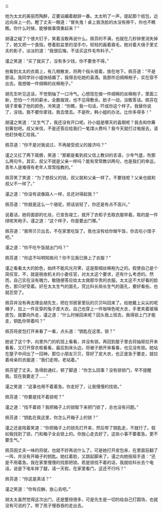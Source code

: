     三 

   他为太太的美丽而陶醉，正要谄媚着献辞一番。太太哟了一声，提起那个纸包，远远向床上一扔，瞪了丈夫一眼道：“冒失鬼！桌上我洗脸的水没有擦干，你也不瞧瞧。你什么时候，能够做事慎重起来？”

   胡谨之碰了个很大钉子，笑着没敢再说什么。佩芬的不满，也就在几秒钟里消失掉了，她又把一个食指，卷着脸盆里的湿手巾，轻轻的画着眉毛，她对着大镜子里丈夫的影子，淡淡的道：“我很后悔，不该买这件毛布料子。”

   谨之笑道：“买了就买了，没有多少钱，你不要舍不得。”

   他看到太太的衣肩上，有几根散发，将两个指头钳着，放在地下。佩芬道：“不是那话。我同学孙小姐快结婚了，我得去吃她的喜酒。我那件旧绸棉袍子，实在穿不出去。我想做一件绸棉的丝棉袍子。”

   胡先生听见这话，不觉倒抽了一口冷气。心想现在做一件绸棉的丝棉袍子，里面三新，恐怕一个月的薪水，全数报效，也不见得敷余。脸子一动，没敢答话。佩芬在镜子里看了他的颜色，冷笑道：“你瞧，我一句话，吓成你这个样子。我替你说了，没钱。我不要你拿钱，我去借去。不是吹，韩小姐的办法，比你多得多！”

   胡谨之笑道：“又生气了，我还没有开口呢。孙小姐是哪天的喜期呢？我去和你筹划筹划吧。叔父来信，不是还答应给我们一笔煤火费吗？我今天就打过电报去，请他赶快电汇给我。”

   佩芬道：“你不是对我说过，不再接受叔父的接济吗？”

   谨之又扛了两下肩膀，笑道：“那都是看到叔父信上教训的言语，少年气盛，吹那么两句牛。其实，叔父不就是父亲一样吗？能有常常教训两句，也是我们的幸运，青年人是难得有老年人常常指教的。”

   佩芬笑了笑道：“为了想叔父的钱，叔父就和父亲一样了。不要钱呢？父亲也就和叔父不一样了。”

   谨之道：“你没有说像路人一样，总还对得起我？”

   佩芬道：“你就是这么一个骆驼，把话说轻了，你还是有点不高兴。”

   说着话，她将面部的化妆，已宣告竣工，就开了衣柜子去取衣服举着。取的是一件绿呢夹袍子。谨之道：“这个样子，你是要出门哪。”

   佩芬道：“我带贝贝出去，不在家里吃饭了。我也没有给你做午饭，你去吃小馆子吧。”

   谨之道：“你不吃午饭就出门吗？”

   佩芬道：“你这不叫明知故问？你不见我已换上了衣服？”

   谨之看看太大的脸色，始终不能风光月霁，这是那绸丝棉袍为之的。假使自己是个简任官，不，就是税收机关的小委任官，对太太这个要求，还有什么考虑的。然而，自己实在没有魄力，敢随便答应给太太做那华贵的衣服。太太这不大好看的脸色，那只好受着。好在太太生气的面孔，究比科长局长生气的面孔，要好看些。也就忍受了。

   佩芬并没有再去理会胡先生，把在邻居家里玩的贝贝叫回来了。给她戴上尖尖的呢帽子，加上一件反穿的兔子皮大衣。自己也穿上一件咖啡色呢大衣，手里夹着玻璃皮包，就要向外走，谨之道：“什么时候回来呢？回头我上班去，我得锁上门才能走，钥匙你带着吗？”

   佩芬将皮包打开来看了一看，点头道：“钥匙在这里。锁？”

   她说了这个字，向里外门的机钮上看看，并没有锁。再回到屋子里去将抽屉拉开来看看，又打开穿衣柜看看，最后到床头边，将被子掀开来看看，也见没有锁。她站在屋子中间出了一回神。那位小朋友贝贝，穿好了皮大衣，也正是急于要走，就拉着母亲的衣服道：“我们走呀。老站着。”

   佩芬望了丈夫，急得脸通红，顿了脚道：“你怎么回事？没有锁锁门，早不提醒我。现在我要走了……”

   谨之笑道：“这事也用不着着急。你走好了，让我慢慢的找锁。”

   佩芬道：“你要是找不着锁呢？”

   谨之道：“找不着锁？我把箱子上的锁取下来把门锁了，总也没有问题。”

   佩芬道：“钥匙在我这里，你怎么开箱子上的锁？”

   谨之还是陪着笑道：“你把箱子上的锁先打开来，然后带了钥匙走，不就行了。假如我找到了锁，门和箱子全会锁上的。你放心走去好了。这些小事不要着急。更不要生气。”

   佩芬因丈夫一味的将就，也就不好再说什么了。可是她打开皮包来，在里面狂翻了一阵，并没有开箱子的钥匙。她红着脸，又跳起脚来了。谨之向她摇摇手道：“还是不用着急。我在家里慢慢的找那把锁。若是锁找不着的话，我就给科长去个电话，说是下电车摔了腿，请一天假，在家里看门，这还不行吗？”

   佩芬道：“你这是真话？”

   谨之笑道：“你有应酬，放心去吧。”

   胡太太虽然觉得这次出门，还是蹩扭很多，可是先生是一切的给自己打圆场，也就没有可说的了。带了孩子慢吞吞的走出去。

